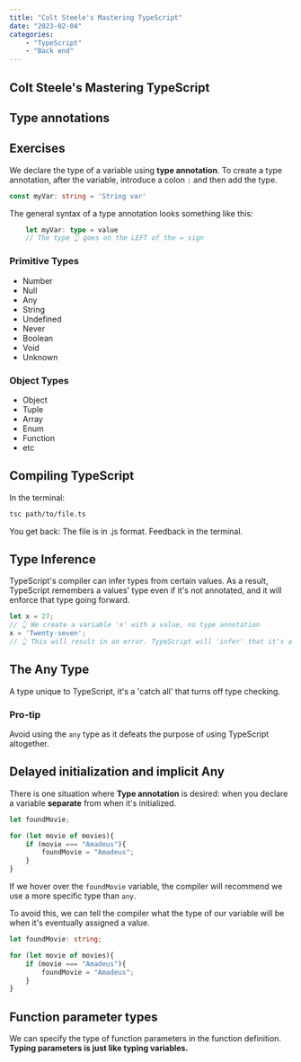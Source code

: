 ```yaml
---
title: "Colt Steele's Mastering TypeScript"
date: "2023-02-04"
categories: 
    - "TypeScript"
    - "Back end"
---
```


## Colt Steele's Mastering TypeScript

## Type annotations

## Exercises

We declare the type of a variable using **type annotation**. To create a type annotation, after the variable, introduce a colon `:` and then add the type.

```TypeScript
const myVar: string = 'String var'
```

The general syntax of a type annotation looks something like this:

```TypeScript
    let myVar: type = value
    // The type 👆 goes on the LEFT of the = sign
```

### Primitive Types

- Number
- Null
- Any
- String
- Undefined
- Never
- Boolean
- Void
- Unknown

### Object Types

- Object
- Tuple
- Array
- Enum
- Function
- etc

## Compiling TypeScript

In the terminal:

```Bash
tsc path/to/file.ts
```

You get back:
The file is in .js format.
Feedback in the terminal.

## Type Inference

TypeScript's compiler can infer types from certain values. As a result, TypeScript remembers a values' type even if it's not annotated, and it will enforce that type going forward.

```TypeScript
let x = 27;
// 👆 We create a variable 'x' with a value, no type annotation
x = 'Twenty-seven';
// 👆 This will result in an error. TypeScript will 'infer' that it's a number and enforce it.
```

## The Any Type

A type unique to TypeScript, it's a 'catch all' that turns off type checking.

### Pro-tip

Avoid using the `any` type as it defeats the purpose of using TypeScript altogether.

## Delayed initialization and implicit Any

There is one situation where **Type annotation** is desired: when you declare a variable **separate** from when it's initialized.

```TypeScript
let foundMovie;

for (let movie of movies){
    if (movie === "Amadeus"){
        foundMovie = "Amadeus";
    }
}
```

If we hover over the `foundMovie` variable, the compiler will recommend we use a more specific type than `any`.

To avoid this, we can tell the compiler what the type of our variable will be when it's eventually assigned a value.

```TypeScript
let foundMovie: string;

for (let movie of movies){
    if (movie === "Amadeus"){
        foundMovie = "Amadeus";
    }
}
```

## Function parameter types

We can specify the type of function parameters in the function definition.
**Typing parameters is just like typing variables.**